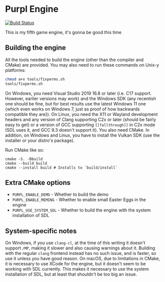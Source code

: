 # Purpl Engine
[![Build Status](https://dev.azure.com/MobSlicer152/purpl-engine/_apis/build/status/MobSlicer152.purpl-engine?branchName=main)](https://dev.azure.com/MobSlicer152/purpl-engine/_build/latest?definitionId=1&branchName=main)

This is my fifth game engine, it's gonna be good this time

## Building the engine

All the tools needed to build the engine (other than the compiler and CMake) are provided. You may also need to run these commands on Unix-y platforms:
``` sh
chmod a+x tools/fixperms.sh
tools/fixperms.sh
```

On Windows, you need Visual Studio 2019 16.8 or later (i.e. C17 support. However, earlier versions may work) and the Windows SDK (any recentish one should be fine, but for best results use the latest Windows 11 one {which even works on Windows 7, just as proof of how backwards compatible they are}). On Linux, you need the X11 or Wayland development headers and any version of Clang supporting C2x or later (should be fairly easy to get) or a version of GCC supporting `[[fallthrough]]` in C2x mode (SDL uses it, and GCC 9.3 doesn't support it). You also need CMake. In addition, on Windows and Linux, you have to install the Vulkan SDK (use the installer or your distro's package).

Run CMake like so:
```shell
cmake -S. -Bbuild
cmake --build build
cmake --install build # Installs to `build/install`
```

## Extra CMake options
- `PURPL_ENABLE_DEMO` - Whether to build the demo
- `PURPL_ENABLE_MEMING` - Whether to enable small Easter Eggs in the engine
- `PURPL_USE_SYSTEM_SDL` - Whether to build the engine with the system installation of SDL

## System-specific notes

On Windows, if you use `clang-cl`, at the time of this writing it doesn't support `/MP`, making it slower and also causing warnings about it. Building with the regular `clang` frontend instead has no such issue, and is faster, so use it unless you have good reason. On macOS, due to limitations in CMake, it is necessary to use XCode for the engine, but it doesn't seem to be working with SDL currently. This makes it necessary to use the system installation of SDL, but at least that shouldn't be too big an issue.

